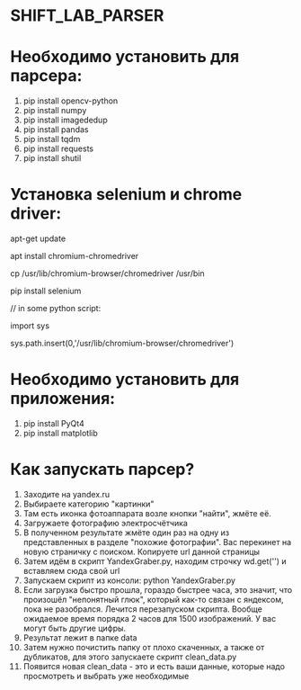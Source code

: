 # SHIFT_LAB_PARSER

# Необходимо установить для парсера: 
1) pip install opencv-python
2) pip install numpy
3) pip install imagededup
4) pip install pandas
5) pip install tqdm 
6) pip install requests
7) pip install shutil

# Установка selenium и chrome driver:

apt-get update

apt install chromium-chromedriver

cp /usr/lib/chromium-browser/chromedriver /usr/bin

pip install selenium

// in some python script:

import sys

sys.path.insert(0,'/usr/lib/chromium-browser/chromedriver')

# Необходимо установить для приложения:
1) pip install PyQt4
2) pip install matplotlib

# Как запускать парсер? 
1) Заходите на yandex.ru
2) Выбираете категорию "картинки"
3) Там есть иконка фотоаппарата возле кнопки "найти", жмёте её.
4) Загружаете фотографию электросчётчика
5) В полученном результате жмёте один раз на одну из представленных в разделе "похожие фотографии". Вас перекинет на новую страничку с поиском. Копируете url данной страницы
6) Затем идём в скрипт YandexGraber.py, находим строчку wd.get('') и вставляем сюда свой url 
7) Запускаем скрипт из консоли: python YandexGraber.py
8) Если загрузка быстро прошла, гораздо быстрее часа, это значит, что произошёл "непонятный глюк", который как-то связан с яндексом, пока не разобрался. Лечится перезапуском скрипта. Вообще ожидаемое время порядка 2 часов для 1500 изображений. У вас могут быть другие цифры.
9) Результат лежит в папке data 
10) Затем нужно почистить папку от плохо скаченных, а также от дубликатов, для этого запускаете скрипт clean_data.py
11) Появится новая clean_data - это и есть ваши данные, которые надо просмотреть и выбрать уже необходимые
